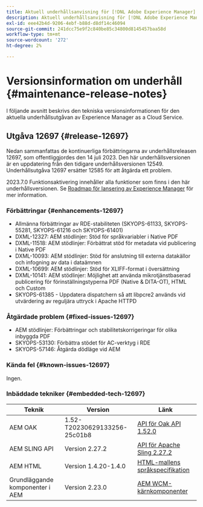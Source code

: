 ```yaml
---
title: Aktuell underhållsanvisning för [!DNL Adobe Experience Manager] as a Cloud Service.
description: Aktuell underhållsanvisning för [!DNL Adobe Experience Manager] as a Cloud Service.
exl-id: eee42b4d-9206-4ebf-b88d-d8df14c46094
source-git-commit: 241dcc75e9f2c840be85c34800d8145457baa58d
workflow-type: tm+mt
source-wordcount: '272'
ht-degree: 2%

---
```


# Versionsinformation om underhåll {#maintenance-release-notes}

I följande avsnitt beskrivs den tekniska versionsinformationen för den aktuella underhållsutgåvan av Experience Manager as a Cloud Service.

## Utgåva 12697 {#release-12697}

Nedan sammanfattas de kontinuerliga förbättringarna av underhållsreleasen 12697, som offentliggjordes den 14 juli 2023. Den här underhållsversionen är en uppdatering från den tidigare underhållsversionen 12549. Underhållsutgåva 12697 ersätter 12585 för att åtgärda ett problem.

2023.7.0 Funktionsaktivering innehåller alla funktioner som finns i den här underhållsversionen. Se [Roadmap för lansering av Experience Manager](https://experienceleague.adobe.com/docs/experience-manager-release-information/aem-release-updates/update-releases-roadmap.html) för mer information.

### Förbättringar {#enhancements-12697}

- Allmänna förbättringar av RDE-stabiliteten (SKYOPS-61133, SKYOPS-55281, SKYOPS-61216 och SKYOPS-61401)
- DXML-12327: AEM stödlinjer: Stöd för språkvariabler i Native PDF
- DXML-11518: AEM stödlinjer: Förbättrat stöd för metadata vid publicering i Native PDF
- DXML-10093: AEM stödlinjer: Stöd för anslutning till externa datakällor och infogning av data i dataämnen
- DXML-10699: AEM stödlinjer: Stöd för XLIFF-format i översättning
- DXML-10141: AEM stödlinjer: Möjlighet att använda mikrotjänstbaserad publicering för förinställningstyperna PDF (Native &amp; DITA-OT), HTML och Custom
- SKYOPS-61385 - Uppdatera dispatchern så att libpcre2 används vid utvärdering av reguljära uttryck i Apache HTTPD

### Åtgärdade problem {#fixed-issues-12697}

- AEM stödlinjer: Förbättringar och stabilitetskorrigeringar för olika inbyggda PDF
- SKYOPS-53130: Förbättra stödet för AC-verktyg i RDE
- SKYOPS-57146: Åtgärda dödläge vid AEM

### Kända fel {#known-issues-12697}

Ingen.

### Inbäddade tekniker {#embedded-tech-12697}

| Teknik | Version | Länk |
|---|---|---|
| AEM OAK | 1.52-T20230629133256-25c01b8 | [API för Oak API 1.52.0](https://www.javadoc.io/doc/org.apache.jackrabbit/oak-api/1.52.0/index.html) |
| AEM SLING API | Version 2.27.2 | [API för Apache Sling 2.27.2](https://www.javadoc.io/doc/org.apache.sling/org.apache.sling.api/latest/index.html) |
| AEM HTML | Version 1.4.20-1.4.0 | [HTML-mallens språkspecifikation](https://github.com/adobe/htl-spec) |
| Grundläggande komponenter i AEM | Version 2.23.0 | [AEM WCM-kärnkomponenter](https://github.com/adobe/aem-core-wcm-components) |
